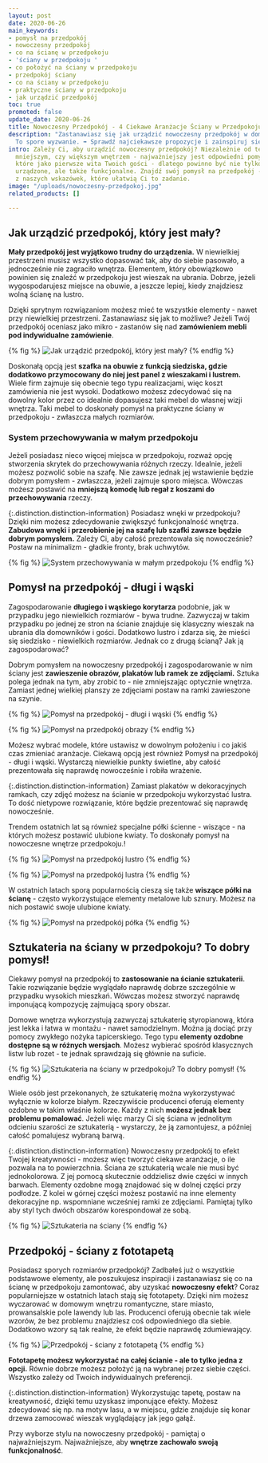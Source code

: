 ```yaml
---
layout: post
date: 2020-06-26
main_keywords:
- pomysł na przedpokój
- nowoczesny przedpokój
- co na ścianę w przedpokoju
- 'ściany w przedpokoju '
- co położyć na ściany w przedpokoju
- przedpokój ściany
- co na ściany w przedpokoju
- praktyczne ściany w przedpokoju
- jak urządzić przedpokój
toc: true
promoted: false
update_date: 2020-06-26
title: Nowoczesny Przedpokój - 4 Ciekawe Aranżacje Ściany w Przedpokoju
description: "Zastanawiasz się jak urządzić nowoczesny przedpokój w domu? \U0001F3E0
  To spore wyzwanie. ➡️ Sprawdź najciekawsze propozycje i zainspiruj się."
intro: Zależy Ci, aby urządzić nowoczesny przedpokój? Niezależnie od tego, czy dysponujesz
  mniejszym, czy większym wnętrzem - najważniejszy jest odpowiedni pomysł. To pomieszczenie,
  które jako pierwsze wita Twoich gości - dlatego powinno być nie tylko estetycznie
  urządzone, ale także funkcjonalne. Znajdź swój pomysł na przedpokój - skorzystaj
  z naszych wskazówek, które ułatwią Ci to zadanie.
image: "/uploads/nowoczesny-przedpokoj.jpg"
related_products: []

---
```

## Jak urządzić przedpokój, który jest mały?

**Mały przedpokój jest wyjątkowo trudny do urządzenia.** W niewielkiej przestrzeni musisz wszystko dopasować tak, aby do siebie pasowało, a jednocześnie nie zagraciło wnętrza. Elementem, który obowiązkowo powinien się znaleźć w przedpokoju jest wieszak na ubrania. Dobrze, jeżeli wygospodarujesz miejsce na obuwie, a jeszcze lepiej, kiedy znajdziesz wolną ścianę na lustro.

Dzięki sprytnym rozwiązaniom możesz mieć te wszystkie elementy - nawet przy niewielkiej przestrzeni. Zastanawiasz się jak to możliwe? Jeżeli Twój przedpokój oceniasz jako mikro - zastanów się nad **zamówieniem mebli pod indywidualne zamówienie**.

{% fig %}
![Jak urządzić przedpokój, który jest mały?](/uploads/maly-przedpokoj.jpg "Jak urządzić przedpokój, który jest mały?")
{% endfig %}

Doskonałą opcją jest **szafka na obuwie z funkcją siedziska, gdzie dodatkowo przymocowany do niej jest panel z wieszakami i lustrem.** Wiele firm zajmuje się obecnie tego typu realizacjami, więc koszt zamówienia nie jest wysoki. Dodatkowo możesz zdecydować się na dowolny kolor przez co idealnie dopasujesz taki mebel do własnej wizji wnętrza. Taki mebel to doskonały pomysł na praktyczne ściany w przedpokoju - zwłaszcza małych rozmiarów.

### System przechowywania w małym przedpokoju

Jeżeli posiadasz nieco więcej miejsca w przedpokoju, rozważ opcję stworzenia skrytek do przechowywania różnych rzeczy. Idealnie, jeżeli możesz pozwolić sobie na szafę. Nie zawsze jednak jej wstawienie będzie dobrym pomysłem - zwłaszcza, jeżeli zajmuje sporo miejsca. Wówczas możesz postawić na **mniejszą komodę lub regał z koszami do przechowywania** rzeczy.

{:.distinction.distinction-information}
Posiadasz wnęki w przedpokoju? Dzięki nim możesz zdecydowanie zwiększyć funkcjonalność wnętrza. **Zabudowa wnęki i przerobienie jej na szafę lub szafki zawsze będzie dobrym pomysłem.** Zależy Ci, aby całość prezentowała się nowocześnie? Postaw na minimalizm - gładkie fronty, brak uchwytów.

{% fig %}
![System przechowywania w małym przedpokoju](/uploads/duzy-bialy-nowoczesny-przedpokoj.jpg "System przechowywania w małym przedpokoju")
{% endfig %}

## Pomysł na przedpokój - długi i wąski

Zagospodarowanie **długiego i wąskiego korytarza** podobnie, jak w przypadku jego niewielkich rozmiarów - bywa trudne. Zazwyczaj w takim przypadku po jednej ze stron na ścianie znajduje się klasyczny wieszak na ubrania dla domowników i gości. Dodatkowo lustro i zdarza się, że mieści się siedzisko - niewielkich rozmiarów. Jednak co z drugą ścianą? Jak ją zagospodarować?

Dobrym pomysłem na nowoczesny przedpokój i zagospodarowanie w nim ściany jest **zawieszenie obrazów, plakatów lub ramek ze zdjęciami.** Sztuka polega jednak na tym, aby zrobić to - nie zmniejszając optycznie wnętrza. Zamiast jednej wielkiej planszy ze zdjęciami postaw na ramki zawieszone na szynie.

{% fig %}
![Pomysł na przedpokój - długi i wąski](/uploads/obrazy-na-scianie.jpg "Pomysł na przedpokój - długi i wąski")
{% endfig %}

{% fig %}
![Pomysł na przedpokój obrazy](/uploads/nowoczesny-przedpokoj-obrazy.jpg "Pomysł na przedpokój obrazy")
{% endfig %}

Możesz wybrać modele, które ustawisz w dowolnym położeniu i co jakiś czas zmieniać aranżacje. Ciekawą opcją jest również Pomysł na przedpokój - długi i wąski. Wystarczą niewielkie punkty świetlne, aby całość prezentowała się naprawdę nowocześnie i robiła wrażenie.

{:.distinction.distinction-information}
Zamiast plakatów w dekoracyjnych ramkach, czy zdjęć możesz na ścianie w przedpokoju wykorzystać lustra. To dość nietypowe rozwiązanie, które będzie prezentować się naprawdę nowocześnie.

Trendem ostatnich lat są również specjalne półki ścienne - wiszące - na których możesz postawić ulubione kwiaty. To doskonały pomysł na nowoczesne wnętrze przedpokoju.!

{% fig %}
![Pomysł na przedpokój lustro](/uploads/lustra-na-scianie.jpg "Pomysł na przedpokój lustro")
{% endfig %}

{% fig %}
![Pomysł na przedpokój lustra](/uploads/rozne-lustra-na-scianie.jpg "Pomysł na przedpokój lustra")
{% endfig %}

W ostatnich latach sporą popularnością cieszą się także **wiszące półki na ścianę** - często wykorzystujące elementy metalowe lub sznury. Możesz na nich postawić swoje ulubione kwiaty.

{% fig %}
![Pomysł na przedpokój półka](/uploads/polki-z-kwiatami-przedpokoj.jpg "Pomysł na przedpokój półka")
{% endfig %}

## Sztukateria na ściany w przedpokoju? To dobry pomysł!

Ciekawy pomysł na przedpokój to **zastosowanie na ścianie sztukaterii**. Takie rozwiązanie będzie wyglądało naprawdę dobrze szczególnie w przypadku wysokich mieszkań. Wówczas możesz stworzyć naprawdę imponującą kompozycję zajmującą spory obszar.

Domowe wnętrza wykorzystują zazwyczaj sztukaterię styropianową, która jest lekka i łatwa w montażu - nawet samodzielnym. Można ją dociąć przy pomocy zwykłego nożyka tapicerskiego. Tego typu **elementy ozdobne dostępne są w różnych wersjach**. Możesz wybierać spośród klasycznych listw lub rozet - te jednak sprawdzają się głównie na suficie.

{% fig %}
![Sztukateria na ściany w przedpokoju? To dobry pomysł!](/uploads/sztukateria-na-scianie-korytarz.jpg "Sztukateria na ściany w przedpokoju? To dobry pomysł!")
{% endfig %}

Wiele osób jest przekonanych, że sztukaterię można wykorzystywać wyłącznie w kolorze białym. Rzeczywiście producenci oferują elementy ozdobne w takim właśnie kolorze. Każdy z nich **możesz jednak bez problemu pomalować**. Jeżeli więc marzy Ci się ściana w jednolitym odcieniu szarości ze sztukaterią - wystarczy, że ją zamontujesz, a później całość pomalujesz wybraną barwą.

{:.distinction.distinction-information}
Nowoczesny przedpokój to efekt Twojej kreatywności - możesz więc tworzyć ciekawe aranżacje, o ile pozwala na to powierzchnia. Ściana ze sztukaterią wcale nie musi być jednokolorowa. Z jej pomocą skutecznie oddzielisz dwie części w innych barwach. Elementy ozdobne mogą znajdować się w dolnej części przy podłodze. Z kolei w górnej części możesz postawić na inne elementy dekoracyjne np. wspomniane wcześniej ramki ze zdjęciami. Pamiętaj tylko aby styl tych dwóch obszarów korespondował ze sobą.

{% fig %}
![Sztukateria na ściany](/uploads/sztukateria-na-scianie-przedpokoj.jpg "Sztukateria na ściany")
{% endfig %}

## Przedpokój - ściany z fototapetą

Posiadasz sporych rozmiarów przedpokój? Zadbałeś już o wszystkie podstawowe elementy, ale poszukujesz inspiracji i zastanawiasz się co na ścianę w przedpokoju zamontować, aby uzyskać **nowoczesny efekt**? Coraz popularniejsze w ostatnich latach stają się fototapety. Dzięki nim możesz wyczarować w domowym wnętrzu romantyczne, stare miasto, prowansalskie pole lawendy lub las. Producenci oferują obecnie tak wiele wzorów, że bez problemu znajdziesz coś odpowiedniego dla siebie. Dodatkowo wzory są tak realne, że efekt będzie naprawdę zdumiewający.

{% fig %}
![Przedpokój - ściany z fototapetą](/uploads/nowoczesny-przedpokoj-fototapeta.jpg "Przedpokój - ściany z fototapetą")
{% endfig %}

**Fototapetę możesz wykorzystać na całej ścianie - ale to tylko jedna z opcji.** Równie dobrze możesz położyć ją na wybranej przez siebie części. Wszystko zależy od Twoich indywidualnych preferencji.

{:.distinction.distinction-information}
Wykorzystując tapetę, postaw na kreatywność, dzięki temu uzyskasz imponujące efekty. Możesz zdecydować się np. na motyw lasu, a w miejscu, gdzie znajduje się konar drzewa zamocować wieszak wyglądający jak jego gałąź.

Przy wyborze stylu na nowoczesny przedpokój - pamiętaj o najważniejszym. Najważniejsze, aby **wnętrze zachowało swoją funkcjonalność**.